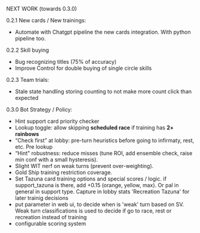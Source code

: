 NEXT WORK (towards 0.3.0)

0.2.1
New cards / New trainings:
- Automate with Chatgpt pipeline the new cards integration. With python pipeline too.

0.2.2
Skill buying
- Bug recognizing titles (75% of accuracy)
- Improve Control for double buying of single circle skills

0.2.3
Team trials:
- Stale state handling storing counting to not make more count click than expected

0.3.0
Bot Strategy / Policy:
- Hint support card priority checker
- Lookup toggle: allow skipping **scheduled race** if training has **2+ rainbows**
- “Check first” at lobby: pre-turn heuristics before going to infirmaty, rest, etc. Pre lookup
- “Hint” robustness: reduce misses (tune ROI, add ensemble check, raise min conf with a small hysteresis).
- Slight WIT nerf on weak turns (prevent over-weighting).
- Gold Ship training restriction coverage.
- Set Tazuna card training options and special scores / logic. if support_tazuna is there, add +0.15 (orange, yellow, max). Or pal in general in support type. Capture in lobby stats 'Recreation Tazuna' for later trainig decisions
- put parameter in web ui, to decide when is 'weak' turn based on SV. Weak turn classifications is used to decide if go to race, rest or recreation instead of training
- configurable scoring system